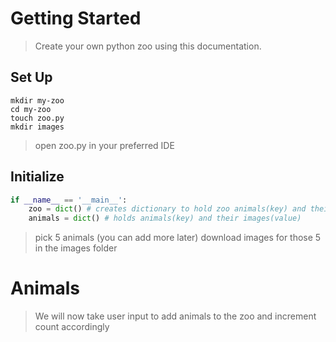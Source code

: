 # Getting Started

> Create your own python zoo using this documentation. 

## Set Up
```terminal
mkdir my-zoo
cd my-zoo
touch zoo.py
mkdir images
```
> open zoo.py in your preferred IDE

## Initialize
```python
if __name__ == '__main__':
    zoo = dict() # creates dictionary to hold zoo animals(key) and their counts(value)
    animals = dict() # holds animals(key) and their images(value)
```
> pick 5 animals (you can add more later)
> download images for those 5 in the images folder

# Animals
> We will now take user input to add animals to the zoo and increment count accordingly
```python

```

